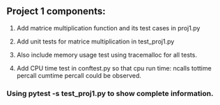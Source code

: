 ## Project 1 components:

1. Add matrice multiplication function and its test cases in proj1.py
   
2. Add unit tests for matrice multiplication in test_proj1.py

3. Also include memory usage test using tracemalloc for all tests.

4. Add CPU time test in conftest.py so that cpu run time: ncalls  tottime  percall  cumtime  percall could be observed.

### Using pytest -s test_proj1.py to show complete information.

